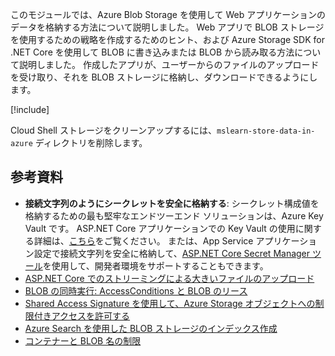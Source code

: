 このモジュールでは、Azure Blob Storage を使用して Web アプリケーションのデータを格納する方法について説明しました。 Web アプリで BLOB ストレージを使用するための戦略を作成するためのヒント、および Azure Storage SDK for .NET Core を使用して BLOB に書き込みまたは BLOB から読み取る方法について説明しました。 作成したアプリが、ユーザーからのファイルのアップロードを受け取り、それを BLOB ストレージに格納し、ダウンロードできるようにします。

[!include[](../../../includes/azure-sandbox-cleanup.md)]

Cloud Shell ストレージをクリーンアップするには、`mslearn-store-data-in-azure` ディレクトリを削除します。

## <a name="further-reading"></a>参考資料

- **接続文字列のようにシークレットを安全に格納する**: シークレット構成値を格納するための最も堅牢なエンドツーエンド ソリューションは、Azure Key Vault です。 ASP.NET Core アプリケーションでの Key Vault の使用に関する詳細は、[こちら](https://docs.microsoft.com/aspnet/core/security/key-vault-configuration?view=aspnetcore-2.1&tabs=aspnetcore2x)をご覧ください。 または、App Service アプリケーション設定で接続文字列を安全に格納して、[ASP.NET Core Secret Manager ツール](https://docs.microsoft.com/aspnet/core/security/app-secrets?view=aspnetcore-2.1&tabs=windows)を使用して、開発者環境をサポートすることもできます。
- [ASP.NET Core でのストリーミングによる大きいファイルのアップロード](https://docs.microsoft.com/aspnet/core/mvc/models/file-uploads?view=aspnetcore-2.1#uploading-large-files-with-streaming)
- [BLOB の同時実行: AccessConditions と BLOB のリース](https://azure.microsoft.com/blog/managing-concurrency-in-microsoft-azure-storage-2/)
- [Shared Access Signature を使用して、Azure Storage オブジェクトへの制限付きアクセスを許可する](https://docs.microsoft.com/azure/storage/common/storage-dotnet-shared-access-signature-part-1)
- [Azure Search を使用した BLOB ストレージのインデックス作成](https://docs.microsoft.com/azure/search/search-howto-indexing-azure-blob-storage)
- [コンテナーと BLOB 名の制限](https://docs.microsoft.com/rest/api/storageservices/naming-and-referencing-containers--blobs--and-metadata#resource-names)